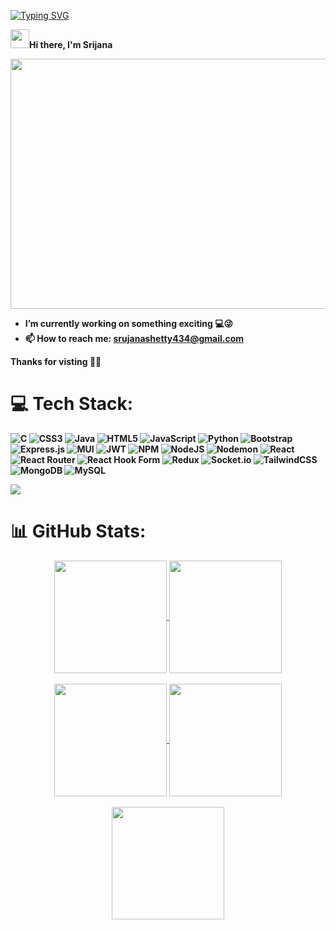 [![Typing SVG](https://readme-typing-svg.herokuapp.com?font=Courier+new&color=%23808080&size=40&width=800&duration=6969&lines=Welcome+To+My+World!+🙋‍♀️)](https://git.io/typing-svg)

<img src="https://raw.githubusercontent.com/iampavangandhi/iampavangandhi/master/gifs/Hi.gif" width="30px" ><b>Hi there, I'm Srijana<b>




<div align="center">
  
  <img src="https://cdn.dribbble.com/users/4055494/screenshots/15215756/media/d2b66c4ca0192aa26d103448b3d1518b.gif" width="700" height="400"/>
</div>

- I’m currently working on something exciting 💻😜
- 📫 How to reach me: srujanashetty434@gmail.com

Thanks for visting 
🤟😄






# 💻 Tech Stack:
![C](https://img.shields.io/badge/c-%2300599C.svg?style=for-the-badge&logo=c&logoColor=white) ![CSS3](https://img.shields.io/badge/css3-%231572B6.svg?style=for-the-badge&logo=css3&logoColor=white) ![Java](https://img.shields.io/badge/java-%23ED8B00.svg?style=for-the-badge&logo=openjdk&logoColor=white) ![HTML5](https://img.shields.io/badge/html5-%23E34F26.svg?style=for-the-badge&logo=html5&logoColor=white) ![JavaScript](https://img.shields.io/badge/javascript-%23323330.svg?style=for-the-badge&logo=javascript&logoColor=%23F7DF1E) ![Python](https://img.shields.io/badge/python-3670A0?style=for-the-badge&logo=python&logoColor=ffdd54) ![Bootstrap](https://img.shields.io/badge/bootstrap-%238511FA.svg?style=for-the-badge&logo=bootstrap&logoColor=white) ![Express.js](https://img.shields.io/badge/express.js-%23404d59.svg?style=for-the-badge&logo=express&logoColor=%2361DAFB) ![MUI](https://img.shields.io/badge/MUI-%230081CB.svg?style=for-the-badge&logo=mui&logoColor=white) ![JWT](https://img.shields.io/badge/JWT-black?style=for-the-badge&logo=JSON%20web%20tokens) ![NPM](https://img.shields.io/badge/NPM-%23CB3837.svg?style=for-the-badge&logo=npm&logoColor=white) ![NodeJS](https://img.shields.io/badge/node.js-6DA55F?style=for-the-badge&logo=node.js&logoColor=white) ![Nodemon](https://img.shields.io/badge/NODEMON-%23323330.svg?style=for-the-badge&logo=nodemon&logoColor=%BBDEAD) ![React](https://img.shields.io/badge/react-%2320232a.svg?style=for-the-badge&logo=react&logoColor=%2361DAFB) ![React Router](https://img.shields.io/badge/React_Router-CA4245?style=for-the-badge&logo=react-router&logoColor=white) ![React Hook Form](https://img.shields.io/badge/React%20Hook%20Form-%23EC5990.svg?style=for-the-badge&logo=reacthookform&logoColor=white) ![Redux](https://img.shields.io/badge/redux-%23593d88.svg?style=for-the-badge&logo=redux&logoColor=white) ![Socket.io](https://img.shields.io/badge/Socket.io-black?style=for-the-badge&logo=socket.io&badgeColor=010101) ![TailwindCSS](https://img.shields.io/badge/tailwindcss-%2338B2AC.svg?style=for-the-badge&logo=tailwind-css&logoColor=white) ![MongoDB](https://img.shields.io/badge/MongoDB-%234ea94b.svg?style=for-the-badge&logo=mongodb&logoColor=white) ![MySQL](https://img.shields.io/badge/mysql-%2300000f.svg?style=for-the-badge&logo=mysql&logoColor=white)

<img src="https://user-images.githubusercontent.com/73097560/115834477-dbab4500-a447-11eb-908a-139a6edaec5c.gif">


# 📊 GitHub Stats:



<div align="center">
  <a href="https://github.com/Srijana-Shetty">
    <img align="center" src="http://github-profile-summary-cards.vercel.app/api/cards/stats?username=Srijana-Shetty&theme=2077" height="180em" />
    <img align="center" src="http://github-profile-summary-cards.vercel.app/api/cards/most-commit-language?username=Srijana-Shetty&theme=2077" height="180em" />
     <br><br>
    <img align="center" src="http://github-profile-summary-cards.vercel.app/api/cards/repos-per-language?username=Srijana-Shetty&theme=2077" height="180em" />
    <img align="center" src="http://github-profile-summary-cards.vercel.app/api/cards/productive-time?username=Srijana-Shetty&theme=2077" height="180em" />
  </a></div>
  <div align="center">
  <a href="https://github.com/Srijana-Shetty"><br>
    <img align="center" src="http://github-profile-summary-cards.vercel.app/api/cards/profile-details?username=Srijana-Shetty&theme=2077" height="180em" />
  </a>
</div>






<!-- Proudly created with GPRM ( https://gprm.itsvg.in ) -->





<!--
**Srijana-Shetty/Srijana-Shetty** is a ✨ _special_ ✨ repository because its `README.md` (this file) appears on your GitHub profile.

Here are some ideas to get you started:

- 🔭 I’m currently working on ...
- 🌱 I’m currently learning ...
- 👯 I’m looking to collaborate on ...
- 🤔 I’m looking for help with ...
- 💬 Ask me about ...
- 📫 How to reach me: ...
- 😄 Pronouns: ...
- ⚡ Fun fact: ...
-->

